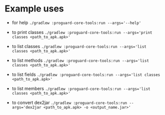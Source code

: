# Example uses

- for help
  `./gradlew :proguard-core-tools:run --args='--help'`

- to print classes
  `./gradlew :proguard-core-tools:run --args='print classes <path_to_apk.apk>'`

- to list classes
  `./gradlew :proguard-core-tools:run --args='list classes <path_to_apk.apk>'`

- to list methods
  `./gradlew :proguard-core-tools:run --args='list classes <path_to_apk.apk>'`

- to list fields
  `./gradlew :proguard-core-tools:run --args='list classes <path_to_apk.apk>'`

- to list members
  `./gradlew :proguard-core-tools:run --args='list classes <path_to_apk.apk>'`

- to convert dex2jar
  `./gradlew :proguard-core-tools:run --args='dex2jar <path_to_apk.apk> -o <output_name.jar>'`

